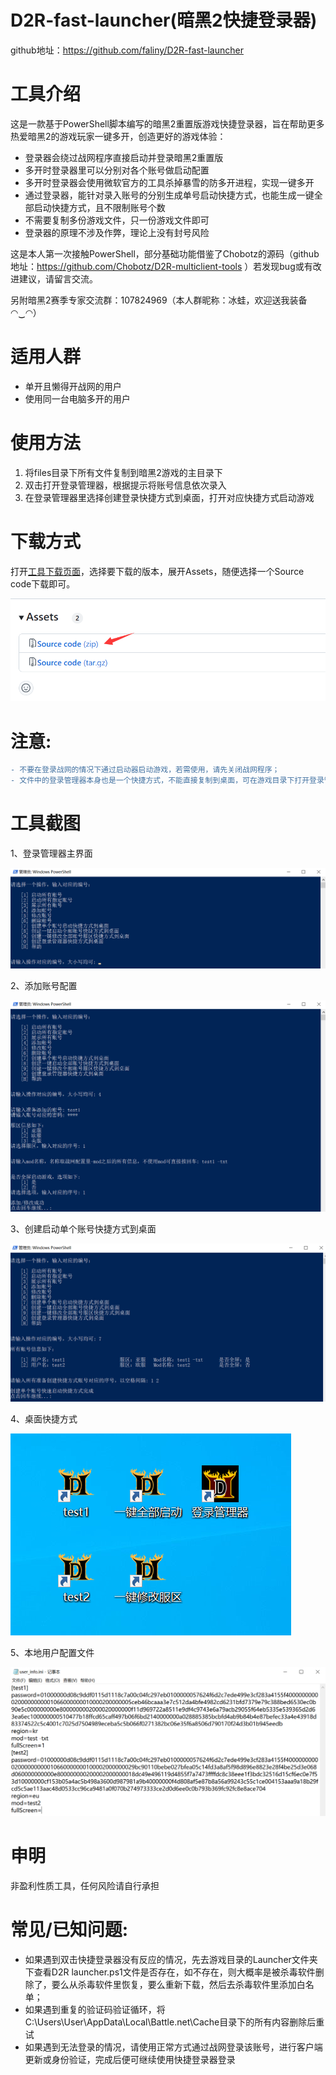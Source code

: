 # D2R-fast-launcher(暗黑2快捷登录器)
github地址：https://github.com/faliny/D2R-fast-launcher

# 工具介绍
这是一款基于PowerShell脚本编写的暗黑2重置版游戏快捷登录器，旨在帮助更多热爱暗黑2的游戏玩家一键多开，创造更好的游戏体验：
* 登录器会绕过战网程序直接启动并登录暗黑2重置版
* 多开时登录器里可以分别对各个账号做启动配置
* 多开时登录器会使用微软官方的工具杀掉暴雪的防多开进程，实现一键多开
* 通过登录器，能针对录入账号的分别生成单号启动快捷方式，也能生成一键全部启动快捷方式，且不限制账号个数
* 不需要复制多份游戏文件，只一份游戏文件即可
* 登录器的原理不涉及作弊，理论上没有封号风险

这是本人第一次接触PowerShell，部分基础功能借鉴了Chobotz的源码（github地址：https://github.com/Chobotz/D2R-multiclient-tools ）若发现bug或有改进建议，请留言交流。

另附暗黑2赛季专家交流群：107824969（本人群昵称：冰蛙，欢迎送我装备◠‿◠）

# 适用人群
* 单开且懒得开战网的用户
* 使用同一台电脑多开的用户

# 使用方法
1. 将files目录下所有文件复制到暗黑2游戏的主目录下
2. 双击打开登录管理器，根据提示将账号信息依次录入
3. 在登录管理器里选择创建登录快捷方式到桌面，打开对应快捷方式启动游戏

# 下载方式
打开<a href="https://github.com/faliny/D2R-fast-launcher/releases" target="_blank">工具下载页面</a>，选择要下载的版本，展开Assets，随便选择一个Source code下载即可。

![下载界面](screenshot/download.png)

# 注意: 
```diff
- 不要在登录战网的情况下通过启动器启动游戏，若需使用，请先关闭战网程序；
- 文件中的登录管理器本身也是一个快捷方式，不能直接复制到桌面，可在游戏目录下打开登录管理器后选择创建快捷方式到桌面；
```

# 工具截图
1、登录管理器主界面

![登录管理器主界面](screenshot/main.png)

2、添加账号配置

![添加账号配置](screenshot/add.png)

3、创建启动单个账号快捷方式到桌面

![创建单个快捷方式到桌面](screenshot/addLink.png)

4、桌面快捷方式

![桌面快捷方式](screenshot/link.png)

5、本地用户配置文件

![本地用户配置文件](screenshot/config.png)

# 申明
非盈利性质工具，任何风险请自行承担

# 常见/已知问题: 
* 如果遇到双击快捷登录器没有反应的情况，先去游戏目录的Launcher文件夹下查看D2R launcher.ps1文件是否存在，如不存在，则大概率是被杀毒软件删除了，要么从杀毒软件里恢复，要么重新下载，然后去杀毒软件里添加白名单；
* 如果遇到重复的验证码验证循环，将C:\Users\User\AppData\Local\Battle.net\Cache目录下的所有内容删除后重试
* 如果遇到无法登录的情况，请使用正常方式通过战网登录该账号，进行客户端更新或身份验证，完成后便可继续使用快捷登录器登录
